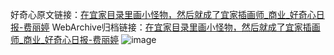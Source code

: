 好奇心原文链接：[在宜家目录里画小怪物，然后就成了宜家插画师_商业_好奇心日报-费丽婷](https://www.qdaily.com/articles/5192.html)
WebArchive归档链接：[在宜家目录里画小怪物，然后就成了宜家插画师_商业_好奇心日报-费丽婷](http://web.archive.org/web/20190623164150/https://www.qdaily.com/articles/5192.html)
![image](http://ww3.sinaimg.cn/large/007d5XDply1g3wgmvqcj5j30u03rs1kx)